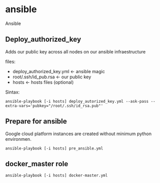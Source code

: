 # ansible
Ansible

Deploy_authorized_key
---------------------

Adds our public key across all nodes on our ansible infraestructure 

files: 
- deploy_authorized_key.yml  <- ansible magic
- root/.ssh/id_pub.rsa      <- our public key  
- hosts                      <- hosts files (optional) 

Sintax: 

```
ansible-playbook [-i hosts] deploy_autorized_key.yml --ask-pass --extra-vars='pubkey="/root/.ssh/id_rsa.pub"'
```

Prepare for ansible
-------------------

Google cloud platform instances are created without minimum python environmen. 

```
ansible-playbook [-i hosts] pre_ansible.yml
```

docker_master role
------------------

```
ansible-playbook [-i hosts] docker-master.yml
```


